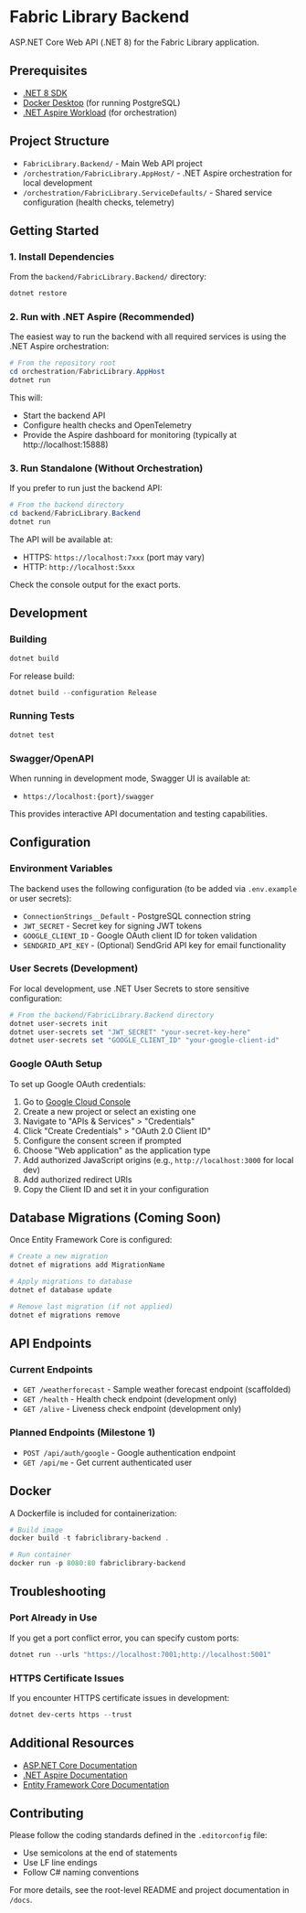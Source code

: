 # Fabric Library Backend

ASP.NET Core Web API (.NET 8) for the Fabric Library application.

## Prerequisites

- [.NET 8 SDK](https://dotnet.microsoft.com/download/dotnet/8.0)
- [Docker Desktop](https://www.docker.com/products/docker-desktop) (for running PostgreSQL)
- [.NET Aspire Workload](https://learn.microsoft.com/dotnet/aspire/fundamentals/setup-tooling) (for orchestration)

## Project Structure

- `FabricLibrary.Backend/` - Main Web API project
- `/orchestration/FabricLibrary.AppHost/` - .NET Aspire orchestration for local development
- `/orchestration/FabricLibrary.ServiceDefaults/` - Shared service configuration (health checks, telemetry)

## Getting Started

### 1. Install Dependencies

From the `backend/FabricLibrary.Backend/` directory:

```powershell
dotnet restore
```

### 2. Run with .NET Aspire (Recommended)

The easiest way to run the backend with all required services is using the .NET Aspire orchestration:

```powershell
# From the repository root
cd orchestration/FabricLibrary.AppHost
dotnet run
```

This will:
- Start the backend API
- Configure health checks and OpenTelemetry
- Provide the Aspire dashboard for monitoring (typically at http://localhost:15888)

### 3. Run Standalone (Without Orchestration)

If you prefer to run just the backend API:

```powershell
# From the backend directory
cd backend/FabricLibrary.Backend
dotnet run
```

The API will be available at:
- HTTPS: `https://localhost:7xxx` (port may vary)
- HTTP: `http://localhost:5xxx`

Check the console output for the exact ports.

## Development

### Building

```powershell
dotnet build
```

For release build:

```powershell
dotnet build --configuration Release
```

### Running Tests

```powershell
dotnet test
```

### Swagger/OpenAPI

When running in development mode, Swagger UI is available at:
- `https://localhost:{port}/swagger`

This provides interactive API documentation and testing capabilities.

## Configuration

### Environment Variables

The backend uses the following configuration (to be added via `.env.example` or user secrets):

- `ConnectionStrings__Default` - PostgreSQL connection string
- `JWT_SECRET` - Secret key for signing JWT tokens
- `GOOGLE_CLIENT_ID` - Google OAuth client ID for token validation
- `SENDGRID_API_KEY` - (Optional) SendGrid API key for email functionality

### User Secrets (Development)

For local development, use .NET User Secrets to store sensitive configuration:

```powershell
# From the backend/FabricLibrary.Backend directory
dotnet user-secrets init
dotnet user-secrets set "JWT_SECRET" "your-secret-key-here"
dotnet user-secrets set "GOOGLE_CLIENT_ID" "your-google-client-id"
```

### Google OAuth Setup

To set up Google OAuth credentials:

1. Go to [Google Cloud Console](https://console.cloud.google.com/)
2. Create a new project or select an existing one
3. Navigate to "APIs & Services" > "Credentials"
4. Click "Create Credentials" > "OAuth 2.0 Client ID"
5. Configure the consent screen if prompted
6. Choose "Web application" as the application type
7. Add authorized JavaScript origins (e.g., `http://localhost:3000` for local dev)
8. Add authorized redirect URIs
9. Copy the Client ID and set it in your configuration

## Database Migrations (Coming Soon)

Once Entity Framework Core is configured:

```powershell
# Create a new migration
dotnet ef migrations add MigrationName

# Apply migrations to database
dotnet ef database update

# Remove last migration (if not applied)
dotnet ef migrations remove
```

## API Endpoints

### Current Endpoints

- `GET /weatherforecast` - Sample weather forecast endpoint (scaffolded)
- `GET /health` - Health check endpoint (development only)
- `GET /alive` - Liveness check endpoint (development only)

### Planned Endpoints (Milestone 1)

- `POST /api/auth/google` - Google authentication endpoint
- `GET /api/me` - Get current authenticated user

## Docker

A Dockerfile is included for containerization:

```powershell
# Build image
docker build -t fabriclibrary-backend .

# Run container
docker run -p 8080:80 fabriclibrary-backend
```

## Troubleshooting

### Port Already in Use

If you get a port conflict error, you can specify custom ports:

```powershell
dotnet run --urls "https://localhost:7001;http://localhost:5001"
```

### HTTPS Certificate Issues

If you encounter HTTPS certificate issues in development:

```powershell
dotnet dev-certs https --trust
```

## Additional Resources

- [ASP.NET Core Documentation](https://docs.microsoft.com/aspnet/core/)
- [.NET Aspire Documentation](https://learn.microsoft.com/dotnet/aspire/)
- [Entity Framework Core Documentation](https://docs.microsoft.com/ef/core/)

## Contributing

Please follow the coding standards defined in the `.editorconfig` file:
- Use semicolons at the end of statements
- Use LF line endings
- Follow C# naming conventions

For more details, see the root-level README and project documentation in `/docs`.
